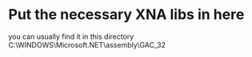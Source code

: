 # Put the necessary XNA libs in here
you can usually find it in this directory C:\WINDOWS\Microsoft.NET\assembly\GAC_32